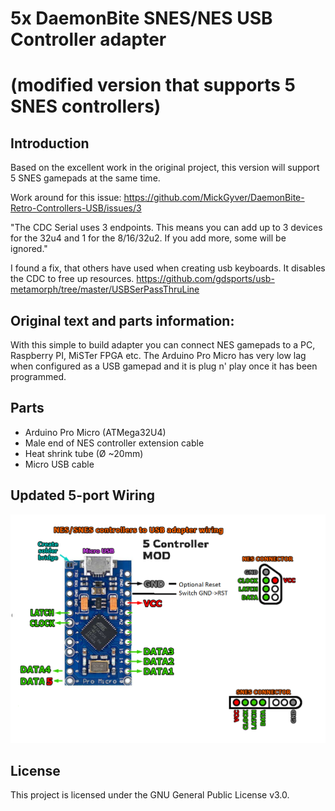 # 5x DaemonBite SNES/NES USB Controller adapter  
# (modified version that supports 5 SNES controllers)

## Introduction
Based on the excellent work in the original project, this version will support 5 SNES gamepads at the same time.

Work around for this issue:
https://github.com/MickGyver/DaemonBite-Retro-Controllers-USB/issues/3

"The CDC Serial uses 3 endpoints. This means you can add up to 3 devices for the 32u4 and 1 for the 8/16/32u2. If you add more, some will be ignored."

I found a fix, that others have used when creating usb keyboards. It disables the CDC to free up resources. https://github.com/gdsports/usb-metamorph/tree/master/USBSerPassThruLine


## Original text and parts information:
With this simple to build  adapter you can connect NES gamepads to a PC, Raspberry PI, MiSTer FPGA etc. The Arduino Pro Micro has very low lag when configured as a USB gamepad and it is plug n' play once it has been programmed. 

## Parts
- Arduino Pro Micro (ATMega32U4)
- Male end of NES controller extension cable
- Heat shrink tube (Ø ~20mm)
- Micro USB cable

## Updated 5-port Wiring
![Assemble1](images/snes-usb-adapter-wiring%20-5player.png)

## License
This project is licensed under the GNU General Public License v3.0.
